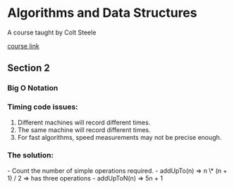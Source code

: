 <h1>Algorithms and Data Structures</h1>
<p>A course taught by Colt Steele</p>
<a href="https://www.udemy.com/course/js-algorithms-and-data-structures-masterclass/">course link</a>

<h2>Section 2</h2>
<h3>Big O Notation</h3>

<h3>Timing code issues:</h3>

1.  Different machines will record different times.
2.  The same machine will record different times.
3.  For fast algorithms, speed measurements may not be precise enough.

<h3>The solution:</h3> 
- Count the number of simple operations required.
- addUpTo(n) => n \* (n + 1) / 2 => has three operations
- addUpToN(n) => 5n + 1
